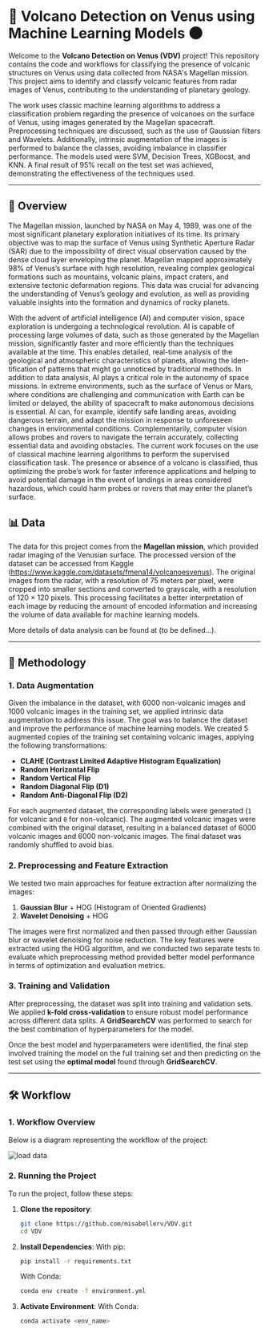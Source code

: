 # 🌋 Volcano Detection on Venus using Machine Learning Models 🌑

Welcome to the **Volcano Detection on Venus (VDV)** project! This repository contains the code and workflows for classifying the presence of volcanic structures on Venus using data collected from NASA's Magellan mission. This project aims to identify and classify volcanic features from radar images of Venus, contributing to the understanding of planetary geology.

The work uses classic machine learning algorithms to address a classification problem regarding the presence of volcanoes on the surface of Venus, using images generated by the Magellan spacecraft. Preprocessing techniques are discussed, such as the use of Gaussian filters and Wavelets. Additionally, intrinsic augmentation of the images is performed to balance the classes, avoiding imbalance in classifier performance. The models used were SVM, Decision Trees, XGBoost, and KNN. A final result of 95% recall on the test set was achieved, demonstrating the effectiveness of the techniques used.

---

## 📖 Overview

The Magellan mission, launched by NASA on May 4, 1989, was one of the most significant planetary exploration initiatives of its time. Its primary objective was to map the surface of Venus using Synthetic Aperture Radar (SAR) due to the impossibility of direct visual observation caused by the dense cloud layer enveloping the planet. Magellan mapped approximately 98% of Venus’s surface with high resolution, revealing complex geological formations such as mountains, volcanic plains, impact craters, and extensive tectonic deformation regions. This data was crucial for advancing the understanding of
Venus’s geology and evolution, as well as providing valuable insights into the formation and dynamics of rocky planets.

With the advent of artificial intelligence (AI) and computer vision, space exploration
is undergoing a technological revolution. AI is capable of processing large volumes of data, such as those generated by the Magellan mission, significantly faster and more efficiently than the techniques available at the time. This enables detailed, real-time analysis of the geological and atmospheric characteristics of planets, allowing the iden- tification of patterns that might go unnoticed by traditional methods. In addition to data analysis, AI plays a critical role in the autonomy of space missions. In extreme environments, such as the surface of Venus or Mars, where conditions are challenging and communication with Earth can be limited or delayed, the ability of spacecraft to make autonomous decisions is essential. AI can, for example, identify safe landing areas, avoiding dangerous terrain, and adapt the mission in response to unforeseen changes in environmental conditions. Complementarily, computer vision allows probes and rovers to navigate the terrain accurately, collecting essential data and avoiding obstacles. The current work focuses on the use of classical machine learning algorithms to perform the supervised classification task. The presence or absence of a volcano is classified, thus optimizing the probe’s work for faster inference applications and helping to avoid potential damage in the event of landings in areas considered hazardous, which could harm probes or rovers that may enter the planet’s surface.

## 📊 Data

The data for this project comes from the **Magellan mission**, which provided radar imaging of the Venusian surface. The processed version of the dataset can be accessed from Kaggle (https://www.kaggle.com/datasets/fmena14/volcanoesvenus). The original images from the radar, with a resolution of 75 meters per pixel, were cropped into smaller sections and converted to grayscale, with a resolution of 120 × 120 pixels. This processing facilitates a better interpretation of each image by reducing the amount of encoded information and increasing the volume of data available for machine learning models.

More details of data analysis can be found at (to be defined...).

---

## 🔬 Methodology
### 1. Data Augmentation

Given the imbalance in the dataset, with 6000 non-volcanic images and 1000 volcanic images in the training set, we applied intrinsic data augmentation to address this issue. The goal was to balance the dataset and improve the performance of machine learning models. We created 5 augmented copies of the training set containing volcanic images, applying the following transformations:

- **CLAHE (Contrast Limited Adaptive Histogram Equalization)**
- **Random Horizontal Flip**
- **Random Vertical Flip**
- **Random Diagonal Flip (D1)**
- **Random Anti-Diagonal Flip (D2)**

For each augmented dataset, the corresponding labels were generated (`1` for volcanic and `0` for non-volcanic). The augmented volcanic images were combined with the original dataset, resulting in a balanced dataset of 6000 volcanic images and 6000 non-volcanic images. The final dataset was randomly shuffled to avoid bias.

### 2. Preprocessing and Feature Extraction

We tested two main approaches for feature extraction after normalizing the images:

1. **Gaussian Blur** + HOG (Histogram of Oriented Gradients)
2. **Wavelet Denoising** + HOG

The images were first normalized and then passed through either Gaussian blur or wavelet denoising for noise reduction. The key features were extracted using the HOG algorithm, and we conducted two separate tests to evaluate which preprocessing method provided better model performance in terms of optimization and evaluation metrics.

### 3. Training and Validation

After preprocessing, the dataset was split into training and validation sets. We applied **k-fold cross-validation** to ensure robust model performance across different data splits. A **GridSearchCV** was performed to search for the best combination of hyperparameters for the model. 

Once the best model and hyperparameters were identified, the final step involved training the model on the full training set and then predicting on the test set using the **optimal model** found through **GridSearchCV**.

---

## 🛠️ Workflow

### 1. Workflow Overview

Below is a diagram representing the workflow of the project:

![load data](https://github.com/user-attachments/assets/9e6dbfba-9349-4c74-a8db-d6961ba82c6f)


### 2. Running the Project

To run the project, follow these steps:

1. **Clone the repository**:

   ```bash
   git clone https://github.com/misabellerv/VDV.git
   cd VDV
   ```

2. **Install Dependencies**:
 With pip:
   ```bash
   pip install -r requirements.txt
   ```
   With Conda:
      ```bash
   conda env create -f environment.yml
      ```
3. **Activate Environment**:
   With Conda:
   ```bash
   conda activate <env_name>
   ```
